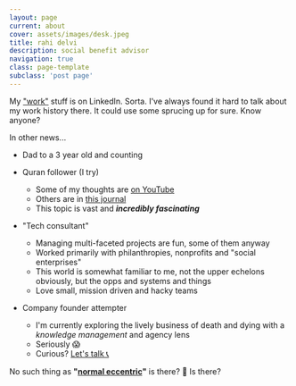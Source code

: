 ```yaml
---
layout: page
current: about
cover: assets/images/desk.jpeg
title: rahi delvi
description: social benefit advisor
navigation: true
class: page-template
subclass: 'post page'
---
```


My ["work"][1] stuff is on LinkedIn. Sorta. I've always found it hard to talk about my work history there. It could use some sprucing up for sure. Know anyone?

In other news...

- Dad to a 3 year old and counting

- Quran follower (I try)
    - Some of my thoughts are [on YouTube][2]
    - Others are in [this journal][3]
    - This topic is vast and _**incredibly fascinating**_

- "Tech consultant"
    - Managing multi-faceted projects are fun, some of them anyway
    - Worked primarily with philanthropies, nonprofits and "social enterprises"
    - This world is somewhat familiar to me, not the upper echelons obviously, but the opps and systems and things
    - Love small, mission driven and hacky teams

- Company founder attempter
    - I'm currently exploring the lively business of death and dying with a _knowledge management_ and agency lens
    - Seriously 😱
    - Curious? [Let's talk 📞][4]

No such thing as **"[normal eccentric][5]"** is there? 🤔 Is there?


[1]: https://linkedin.com/in/rahidelvi
[2]: https://www.youtube.com/c/rahidelvi
[3]: https://listed.to/@rahi
[4]: https://vyte.in/rahi
[5]: https://blog.rahidelvi.ca
